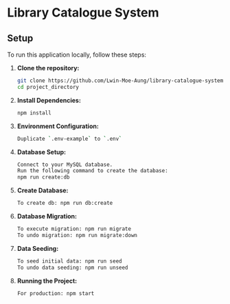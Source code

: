 # Library Catalogue System
## Setup

To run this application locally, follow these steps:

1. **Clone the repository:**
   ```bash
   git clone https://github.com/Lwin-Moe-Aung/library-catalogue-system.git
   cd project_directory

2. **Install Dependencies:**
   ```bash
   npm install

3. **Environment Configuration:**
    ```bash
    Duplicate `.env-example` to `.env`
    

4. **Database Setup:**
    ```bash
    Connect to your MySQL database.
    Run the following command to create the database:
    npm run create:db

5. **Create Database:**
    ```bash
    To create db: npm run db:create

6. **Database Migration:**
    ```bash
    To execute migration: npm run migrate
    To undo migration: npm run migrate:down

7. **Data Seeding:**
    ```bash
    To seed initial data: npm run seed
    To undo data seeding: npm run unseed

8. **Running the Project:**
    ```bash
    For production: npm start

